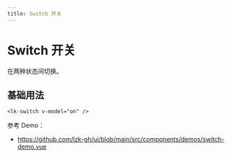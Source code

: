 ```yaml
---
title: Switch 开关
---
```


# Switch 开关

在两种状态间切换。

## 基础用法

```vue
<lk-switch v-model="on" />
```

参考 Demo：
- https://github.com/lzk-gh/ui/blob/main/src/components/demos/switch-demo.vue
